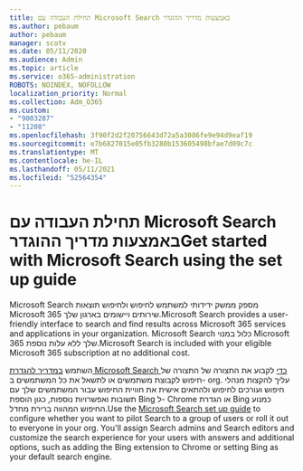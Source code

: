 ```yaml
---
title: תחילת העבודה עם Microsoft Search באמצעות מדריך ההוגדר
ms.author: pebaum
author: pebaum
manager: scotv
ms.date: 05/11/2020
ms.audience: Admin
ms.topic: article
ms.service: o365-administration
ROBOTS: NOINDEX, NOFOLLOW
localization_priority: Normal
ms.collection: Adm_O365
ms.custom:
- "9003287"
- "11208"
ms.openlocfilehash: 3f90f2d2f20756643d72a5a3086fe9e94d9eaf19
ms.sourcegitcommit: e7b6827015e05fb3280b153605498bfae7d09c7c
ms.translationtype: MT
ms.contentlocale: he-IL
ms.lasthandoff: 05/11/2021
ms.locfileid: "52564354"
---
```

# <a name="get-started-with-microsoft-search-using-the-set-up-guide"></a><span data-ttu-id="33c1f-102">תחילת העבודה עם Microsoft Search באמצעות מדריך ההוגדר</span><span class="sxs-lookup"><span data-stu-id="33c1f-102">Get started with Microsoft Search using the set up guide</span></span>

<span data-ttu-id="33c1f-103">Microsoft Search מספק ממשק ידידותי למשתמש לחיפוש ולחיפוש תוצאות Microsoft 365 שירותים ויישומים בארגון שלך.</span><span class="sxs-lookup"><span data-stu-id="33c1f-103">Microsoft Search provides a user-friendly interface to search and find results across Microsoft 365 services and applications in your organization.</span></span> <span data-ttu-id="33c1f-104">Microsoft Search כלול במנוי Microsoft 365 שלך ללא עלות נוספת.</span><span class="sxs-lookup"><span data-stu-id="33c1f-104">Microsoft Search is included with your eligible Microsoft 365 subscription at no additional cost.</span></span> 

<span data-ttu-id="33c1f-105">השתמש [במדריך להגדרת Microsoft Search כדי](https://go.microsoft.com/fwlink/?linkid=2156919) לקבוע את התצורה של התצורה של חיפוש לקבוצת משתמשים או לתשאל את כל המשתמשים ב- org. עליך להקצות מנהלי חיפוש ועורכים לחיפוש ולהתאים אישית את חוויית החיפוש עבור המשתמשים שלך עם תשובות ואפשרויות נוספות, כגון הוספת Bing ל- Chrome או הגדרת Bing כמנוע החיפוש המהווה ברירת מחדל.</span><span class="sxs-lookup"><span data-stu-id="33c1f-105">Use the [Microsoft Search set up guide](https://go.microsoft.com/fwlink/?linkid=2156919) to configure whether you want to pilot Search to a group of users or roll it out to everyone in your org. You'll assign Search admins and Search editors and customize the search experience for your users with answers and additional options, such as adding the Bing extension to Chrome or setting Bing as your default search engine.</span></span>